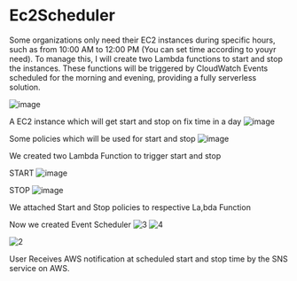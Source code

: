 # Ec2Scheduler
Some organizations only need their EC2 instances during specific hours, such as from 10:00 AM to 12:00 PM (You can set time according to youyr need). To manage this, I will create two Lambda functions to start and stop the instances. These functions will be triggered by CloudWatch Events scheduled for the morning and evening, providing a fully serverless solution.

![image](https://github.com/divyanshgoel09/Ec2Scheduler/assets/118998853/173af1d6-e004-44b9-aae0-078fbc521a65)

A EC2 instance which will get start and stop on fix time in a day 
![image](https://github.com/divyanshgoel09/Ec2Scheduler/assets/118998853/db7fa4a0-9311-4352-b720-1aa83353891c)

Some policies which will be used for start and stop 
![image](https://github.com/divyanshgoel09/Ec2Scheduler/assets/118998853/2ccd73d4-efd8-4039-b352-b84fb537c892)

We created two Lambda Function to trigger start and stop 

START
![image](https://github.com/divyanshgoel09/Ec2Scheduler/assets/118998853/c95154b7-40a4-4248-8a06-e7fab2b0cec3)

STOP
![image](https://github.com/divyanshgoel09/Ec2Scheduler/assets/118998853/3718cc4c-4879-463d-be6d-3e43275c156a)

We attached Start and Stop policies to respective La,bda Function

Now we created Event Scheduler 
![3](https://github.com/divyanshgoel09/Ec2Scheduler/assets/118998853/eb182181-43b0-4adb-95df-a2f309cdb8ef)
![4](https://github.com/divyanshgoel09/Ec2Scheduler/assets/118998853/972d9961-48b4-4237-b2d7-c3db1a5f184c)

![2](https://github.com/divyanshgoel09/Ec2Scheduler/assets/118998853/502a2107-4457-42ab-bc0c-1a6ba3e84cc4)

User Receives AWS notification at scheduled start and stop time by the SNS service on AWS.

